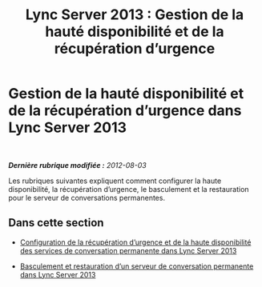 ﻿---
title: 'Lync Server 2013 : Gestion de la hauté disponibilité et de la récupération d’urgence'
TOCTitle: Gestion de la hauté disponibilité et de la récupération d’urgence
ms:assetid: 64af9aad-6e35-43d1-a6ec-ee3f36898782
ms:mtpsurl: https://technet.microsoft.com/fr-fr/library/Gg398457(v=OCS.15)
ms:contentKeyID: 49297422
ms.date: 05/20/2016
mtps_version: v=OCS.15
ms.translationtype: HT
---

# Gestion de la hauté disponibilité et de la récupération d’urgence dans Lync Server 2013

 

_**Dernière rubrique modifiée :** 2012-08-03_

Les rubriques suivantes expliquent comment configurer la haute disponibilité, la récupération d’urgence, le basculement et la restauration pour le serveur de conversations permanentes.

## Dans cette section

  - [Configuration de la récupération d’urgence et de la haute disponibilité des services de conversation permanente dans Lync Server 2013](lync-server-2013-configuring-for-persistent-chat-high-availability-and-disaster-recovery.md)

  - [Basculement et restauration d’un serveur de conversation permanente dans Lync Server 2013](lync-server-2013-failing-over-and-failing-back-persistent-chat-server.md)

